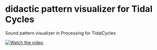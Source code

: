 # didactic pattern visualizer for Tidal Cycles
Sound pattern visualizer in Processing for TidalCycles


[![Watch the video](https://ivanabreu.net/images/live-cinema-coding-isea-2019-07-ivan-abreu-artist.jpg)](https://www.youtube.com/watch?v=oyO9hwsSlv0&t=5s)

